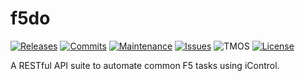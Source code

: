 # f5do
[![Releases](https://img.shields.io/github/release/ArtiomL/f5do.svg)](https://github.com/ArtiomL/f5do/releases)
[![Commits](https://img.shields.io/github/commits-since/ArtiomL/f5do/v1.0.0.svg?label=commits%20since)](https://github.com/ArtiomL/f5do/commits/master)
[![Maintenance](https://img.shields.io/maintenance/yes/2016.svg)](https://github.com/ArtiomL/f5do/graphs/code-frequency)
[![Issues](https://img.shields.io/github/issues/ArtiomL/f5do.svg)](https://github.com/ArtiomL/f5do/issues)
![TMOS](https://img.shields.io/badge/tmos-12.1-ff0000.svg)
[![License](https://img.shields.io/badge/license-MIT-blue.svg)](/LICENSE)

A RESTful API suite to automate common F5 tasks using iControl.
